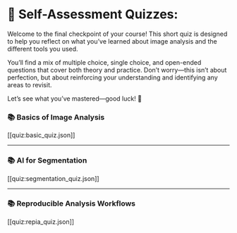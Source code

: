 # 🧠 Self-Assessment Quizzes: 

Welcome to the final checkpoint of your course! This short quiz is designed to help you reflect on what you’ve learned about image analysis and the different tools you used.

You’ll find a mix of multiple choice, single choice, and open-ended questions that cover both theory and practice. Don’t worry—this isn’t about perfection, but about reinforcing your understanding and identifying any areas to revisit.

Let’s see what you’ve mastered—good luck! 🎯

### 📚 Basics of Image Analysis

[[quiz:basic_quiz.json]]

---
### 📚 AI for Segmentation

[[quiz:segmentation_quiz.json]]

---

### 📚 Reproducible Analysis Workflows

[[quiz:repia_quiz.json]]